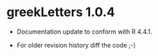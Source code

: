 # greekLetters 1.0.4

* Documentation update to conform with R 4.4.1.

* For older revision history diff the code ;-)


